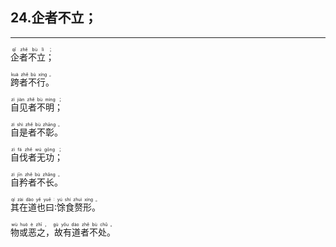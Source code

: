 ## 24.企者不立；
---


<ruby><rb> 企者不立； </rb> <rt>qǐ  zhě  bù  lì ；</rt></ruby>

<ruby><rb> 跨者不行。 </rb> <rt>kuà  zhě  bù  xíng 。</rt></ruby>

<ruby><rb> 自见者不明； </rb> <rt>zì  jiàn  zhě  bù  míng ；</rt></ruby>

<ruby><rb> 自是者不彰。 </rb> <rt>zì  shì  zhě  bù  zhāng 。</rt></ruby>

<ruby><rb> 自伐者无功； </rb> <rt>zì  fá  zhě  wú  gōng ；</rt></ruby>

<ruby><rb> 自矜者不长。 </rb> <rt>zì  jīn  zhě  bù  zhǎng 。</rt></ruby>

<ruby><rb> 其在道也曰∶馀食赘形。 </rb> <rt>qí  zài  dào  yě  yuē ∶ yú  shí  zhuì  xíng 。</rt></ruby>

<ruby><rb> 物或恶之，故有道者不处。 </rb> <rt>wù  huò  è  zhī ， gù  yǒu  dào  zhě  bù  chǔ 。</rt></ruby>

